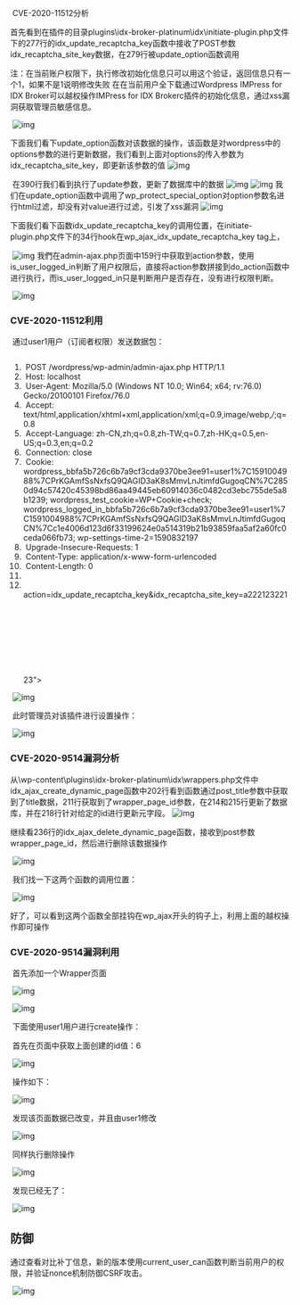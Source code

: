 ​	CVE-2020-11512分析

​	 首先看到在插件的目录plugins\idx-broker-platinum\idx\initiate-plugin.php文件下的277行的idx_update_recaptcha_key函数中接收了POST参数idx_recaptcha_site_key数据，在279行被update_option函数调用

​	注：在当前账户权限下，执行修改初始化信息只可以用这个验证，返回信息只有一个1，如果不是1说明修改失败 在在当前用户全下载通过Wordpress IMPress for IDX Broker可以越权操作IMPress for IDX  Brokerc插件的初始化信息，通过xss漏洞获取管理员敏感信息。

​	![img](Wordpress-IMPress-for-IDX-Broker-低权限xss漏洞.assets/1029545342-0.png)

​	下面我们看下update_option函数对该数据的操作，该函数是对wordpress中的options参数的进行更新数据，我们看到上面对options的传入参数为idx_recaptcha_site_key，即更新该参数的值
 ![img](Wordpress-IMPress-for-IDX-Broker-低权限xss漏洞.assets/10295432F-1.png)

​	在390行我们看到执行了update参数，更新了数据库中的数据
 ![img](Wordpress-IMPress-for-IDX-Broker-低权限xss漏洞.assets/102954C55-2.png)
 ![img](Wordpress-IMPress-for-IDX-Broker-低权限xss漏洞.assets/1029546116-3.png)
 我们在update_option函数中调用了wp_protect_special_option对option参数名进行html过滤，却没有对value进行过滤，引发了xss漏洞
 ![img](Wordpress-IMPress-for-IDX-Broker-低权限xss漏洞.assets/10295454C-4.png)

​	下面我们看下函数idx_update_recaptcha_key的调用位置，在initiate-plugin.php文件下的34行hook在wp_ajax_idx_update_recaptcha_key tag上，

​	![img](Wordpress-IMPress-for-IDX-Broker-低权限xss漏洞.assets/1029541155-5.png)
  我們在admin-ajax.php页面中159行中获取到action参数，使用is_user_logged_in判断了用户权限后，直接将action参数拼接到do_action函数中进行执行，而is_user_logged_in只是判断用户是否存在，没有进行权限判断。

​	![img](Wordpress-IMPress-for-IDX-Broker-低权限xss漏洞.assets/1029545J5-6.png)

### 	CVE-2020-11512利用

​	通过user1用户（订阅者权限）发送数据包：

```

```

1. ​		POST /wordpress/wp-admin/admin-ajax.php HTTP/1.1
2. ​		Host: localhost
3. ​		User-Agent: Mozilla/5.0 (Windows NT 10.0; Win64; x64; rv:76.0) Gecko/20100101 Firefox/76.0
4. ​		Accept: text/html,application/xhtml+xml,application/xml;q=0.9,image/webp,*/*;q=0.8
5. ​		Accept-Language: zh-CN,zh;q=0.8,zh-TW;q=0.7,zh-HK;q=0.5,en-US;q=0.3,en;q=0.2
6. ​		Connection: close
7. ​		Cookie:  wordpress_bbfa5b726c6b7a9cf3cda9370be3ee91=user1%7C1591004988%7CPrKGAmfSsNxfsQ9QAGID3aK8sMmvLnJtimfdGugoqCN%7C2850d94c57420c45398bd86aa49445eb60914036c0482cd3ebc755de5a8b1239; wordpress_test_cookie=WP+Cookie+check;  wordpress_logged_in_bbfa5b726c6b7a9cf3cda9370be3ee91=user1%7C1591004988%7CPrKGAmfSsNxfsQ9QAGID3aK8sMmvLnJtimfdGugoqCN%7Cc1e4006d123d6f33199624e0a514319b21b93859faa5af2a60fc0ceda066fb73; wp-settings-time-2=1590832197
8. ​		Upgrade-Insecure-Requests: 1
9. ​		Content-Type: application/x-www-form-urlencoded
10. ​		Content-Length: 0
11. ​		 
12. ​		action=idx_update_recaptcha_key&idx_recaptcha_site_key=a22212322123"><svg onload=alert(/~xss~/)>'

​	![img](Wordpress-IMPress-for-IDX-Broker-低权限xss漏洞.assets/1029545632-7.png)

​	此时管理员对该插件进行设置操作：

​	![img](Wordpress-IMPress-for-IDX-Broker-低权限xss漏洞.assets/1029544206-8.png)

### 	CVE-2020-9514漏洞分析

​	 从\wp-content\plugins\idx-broker-platinum\idx\wrappers.php文件中idx_ajax_create_dynamic_page函数中202行看到函数通过post_title参数中获取到了title数据，211行获取到了wrapper_page_id参数，在214和215行更新了数据库，并在218行针对给定的id进行更新元字段。 ![img](Wordpress-IMPress-for-IDX-Broker-低权限xss漏洞.assets/102954B10-9.png)

​	继续看236行的idx_ajax_delete_dynamic_page函数，接收到post参数wrapper_page_id，然后进行删除该数据操作

​	![img](Wordpress-IMPress-for-IDX-Broker-低权限xss漏洞.assets/10295434M-10.png)

​	我们找一下这两个函数的调用位置：

​	![img](Wordpress-IMPress-for-IDX-Broker-低权限xss漏洞.assets/1029544K7-11.png)

​	好了，可以看到这两个函数全部挂钩在wp_ajax开头的钩子上，利用上面的越权操作即可操作

### 	CVE-2020-9514漏洞利用

​	首先添加一个Wrapper页面

​	![img](Wordpress-IMPress-for-IDX-Broker-低权限xss漏洞.assets/1029541607-12.png)

​	![img](Wordpress-IMPress-for-IDX-Broker-低权限xss漏洞.assets/10295435O-13.png)

​	下面使用user1用户进行create操作：

​	首先在页面中获取上面创建的id值：6

​	![img](Wordpress-IMPress-for-IDX-Broker-低权限xss漏洞.assets/1029545950-14.png)

​	操作如下：

​	![img](Wordpress-IMPress-for-IDX-Broker-低权限xss漏洞.assets/102954J91-15.png)

​	发现该页面数据已改变，并且由user1修改

​	![img](Wordpress-IMPress-for-IDX-Broker-低权限xss漏洞.assets/1029543246-16.png)

​	同样执行删除操作

​	![img](Wordpress-IMPress-for-IDX-Broker-低权限xss漏洞.assets/1029546342-17.png)

​	发现已经无了：

​	![img](Wordpress-IMPress-for-IDX-Broker-低权限xss漏洞.assets/10295442O-18.png)

## 	防御

​	通过查看对比补丁信息，新的版本使用current_user_can函数判断当前用户的权限，并验证nonce机制防御CSRF攻击。

​	![img](Wordpress-IMPress-for-IDX-Broker-低权限xss漏洞.assets/102954MP-19.png)

​	 